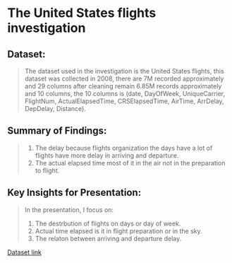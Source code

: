 # The United States flights investigation


## Dataset:

> The dataset used in the investigation is the United States flights, this dataset was collected in 2008, there are 7M recorded approximately and 29 columns after cleaning remain  6.85M records approximately and 10 columns, the 10 columns is (date, DayOfWeek, UniqueCarrier, FlightNum, ActualElapsedTime, CRSElapsedTime, AirTime, ArrDelay, DepDelay, Distance).


## Summary of Findings:

> 1. The delay because flights organization the days have a lot of flights have more delay in arriving and departure.
> 2. The actual elapsed time most of it in the air not in the preparation to flight.

## Key Insights for Presentation:

> In the presentation, I focus on:
> 1. The destrbution of flights on days or day of week.
> 2. Actual time elapsed is it in flight preparation or in the sky.
> 3. The relaton between arriving and departure delay.

[Dataset link](https://drive.google.com/file/d/1jjB4R0OBEtadSMIx1FV6R_VC6eP7l2ht/view?usp=sharing)
